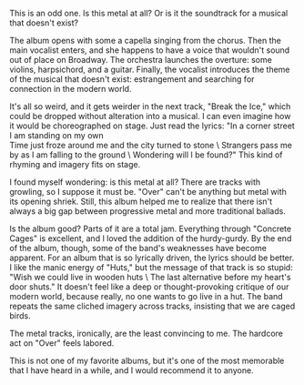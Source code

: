 This is an odd one. Is this metal at all? Or is it the soundtrack for a
musical that doesn't exist?

The album opens with some a capella singing from the chorus. Then the main vocalist
enters, and she happens to have a voice that wouldn't sound out of place on
Broadway. The orchestra launches the overture: some violins, harpsichord, and a guitar.
Finally, the vocalist introduces the theme of the musical that
doesn't exist: estrangement and searching for connection in the modern world.

It's all so weird, and it gets weirder in the next track, "Break the Ice,"
which could be dropped without alteration into a musical. I can even imagine how it would be
choreographed on stage. Just read the lyrics: "In a corner street I am standing on my own \
Time just froze around me and the city turned to stone \ Strangers pass me by as I
am falling to the ground \ Wondering will I be found?" This kind of rhyming and imagery
fits on stage.

I found myself wondering: is this metal at all? There are tracks with
growling, so I suppose it must be. "Over" can't be anything but metal with its
opening shriek. Still, this album helped me to realize that there isn't always a big
gap between progressive metal and more traditional ballads.

Is the album good? Parts of it are a total jam. Everything through "Concrete Cages"
is excellent, and I loved the addition of the hurdy-gurdy.
By the end of the album, though, some of the band's weaknesses have become
apparent. For an album that is so lyrically driven, the lyrics should be better. I like
the manic energy of "Huts," but the message of that track is so stupid:
"Wish we could live in wooden huts \ The last alternative before my heart's door shuts."
It doesn't feel like a deep or thought-provoking critique of our modern world,
because really, no one wants to go live in a hut. The band repeats the same cliched
imagery across tracks, insisting that we are caged birds.

The metal tracks, ironically, are the least convincing to me. The hardcore act on "Over"
feels labored.

This is not one of my favorite albums, but it's one of the most memorable that I have
heard in a while, and I would recommend it to anyone.
